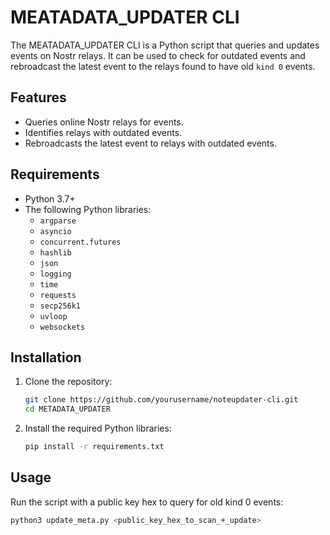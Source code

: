 # MEATADATA_UPDATER CLI

The MEATADATA_UPDATER CLI is a Python script that queries and updates events on Nostr relays. It can be used to check for outdated events and rebroadcast the latest event to the relays found to have old `kind 0` events.

## Features

- Queries online Nostr relays for events.
- Identifies relays with outdated events.
- Rebroadcasts the latest event to relays with outdated events.

## Requirements

- Python 3.7+
- The following Python libraries:
  - `argparse`
  - `asyncio`
  - `concurrent.futures`
  - `hashlib`
  - `json`
  - `logging`
  - `time`
  - `requests`
  - `secp256k1`
  - `uvloop`
  - `websockets`

## Installation

1. Clone the repository:

    ```sh
    git clone https://github.com/yourusername/noteupdater-cli.git
    cd METADATA_UPDATER
    ```

2. Install the required Python libraries:

    ```sh
    pip install -r requirements.txt
    ```

## Usage

Run the script with a public key hex to query for old kind 0 events:

```sh
python3 update_meta.py <public_key_hex_to_scan_+_update>
